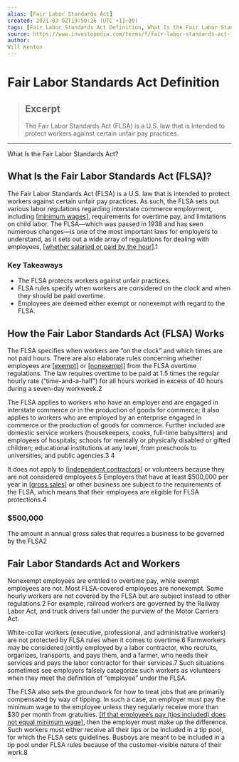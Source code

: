 ```yaml
---
alias: [Fair Labor Standards Act]
created: 2021-03-02T19:50:26 (UTC +11:00)
tags: [Fair Labor Standards Act Definition, What Is the Fair Labor Standards Act?]
source: https://www.investopedia.com/terms/f/fair-labor-standards-act-flsa.asp
author: 
Will Kenton
---
```


# Fair Labor Standards Act Definition

> ## Excerpt
> The Fair Labor Standards Act (FLSA) is a U.S. law that is intended to protect workers against certain unfair pay practices.

---

What Is the Fair Labor Standards Act?
## What Is the Fair Labor Standards Act (FLSA)?

The Fair Labor Standards Act (FLSA) is a U.S. law that is intended to protect workers against certain unfair pay practices. As such, the FLSA sets out various labor regulations regarding interstate commerce employment, including [[minimum wages]](https://www.investopedia.com/terms/m/minimum_wage.asp), requirements for overtime pay, and limitations on child labor. The FLSA—which was passed in 1938 and has seen numerous changes—is one of the most important laws for employers to understand, as it sets out a wide array of regulations for dealing with employees, [[whether salaried or paid by the hour]](https://www.investopedia.com/articles/personal-finance/031115/salary-vs-hourly-how-benefits-laws-differ.asp).1

### Key Takeaways

-   The FLSA protects workers against unfair practices.
-   FLSA rules specify when workers are considered on the clock and when they should be paid overtime.
-   Employees are deemed either exempt or nonexempt with regard to the FLSA.

## How the Fair Labor Standards Act (FLSA) Works

The FLSA specifies when workers are “on the clock” and which times are not paid hours. There are also elaborate rules concerning whether employees are [[exempt]](https://www.investopedia.com/terms/e/exempt-employee.asp) or [[nonexempt]](https://www.investopedia.com/terms/n/nonexempt-employee.asp) from the FLSA overtime regulations. The law requires overtime to be paid at 1.5 times the regular hourly rate (“time-and-a-half”) for all hours worked in excess of 40 hours during a seven-day workweek.2

The FLSA applies to workers who have an employer and are engaged in interstate commerce or in the production of goods for commerce; it also applies to workers who are employed by an enterprise engaged in commerce or the production of goods for commerce. Further included are domestic service workers (housekeepers, cooks, full-time babysitters) and employees of hospitals; schools for mentally or physically disabled or gifted children; educational institutions at any level, from preschools to universities; and public agencies.3 4

It does not apply to [[independent contractors]](https://www.investopedia.com/terms/i/independent-contractor.asp) or volunteers because they are not considered employees.5 Employers that have at least $500,000 per year in [[gross sales]](https://www.investopedia.com/terms/g/grosssales.asp) or other business are subject to the requirements of the FLSA, which means that their employees are eligible for FLSA protections.4

### $500,000

The amount in annual gross sales that requires a business to be governed by the FLSA2

## Fair Labor Standards Act and Workers

Nonexempt employees are entitled to overtime pay, while exempt employees are not. Most FLSA-covered employees are nonexempt. Some hourly workers are not covered by the FLSA but are subject instead to other regulations.2 For example, railroad workers are governed by the Railway Labor Act, and truck drivers fall under the purview of the Motor Carriers Act.

White-collar workers (executive, professional, and administrative workers) are not protected by FLSA rules when it comes to overtime.6 Farmworkers may be considered jointly employed by a labor contractor, who recruits, organizes, transports, and pays them, and a farmer, who needs their services and pays the labor contractor for their services.7 Such situations sometimes see employers falsely categorize such workers as volunteers when they meet the definition of “employee” under the FLSA.

The FLSA also sets the groundwork for how to treat jobs that are primarily compensated by way of tipping. In such a case, an employer must pay the minimum wage to the employee unless they regularly receive more than $30 per month from gratuities. [[If that employee’s pay (tips included) does not equal minimum wage]](https://www.investopedia.com/ask/answers/041615/whats-average-hourly-wage-waiters-and-bartenders-tips.asp), then the employer must make up the difference. Such workers must either receive all their tips or be included in a tip pool, for which the FLSA sets guidelines. Busboys are meant to be included in a tip pool under FLSA rules because of the customer-visible nature of their work.8
